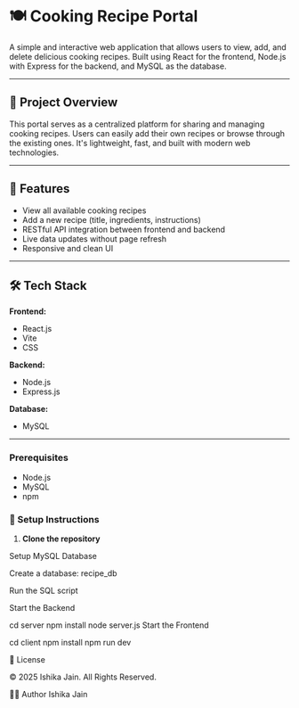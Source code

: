 # 🍽️ Cooking Recipe Portal

A simple and interactive web application that allows users to view, add, and delete delicious cooking recipes. Built using React for the frontend, Node.js with Express for the backend, and MySQL as the database.

---

## 📌 Project Overview

This portal serves as a centralized platform for sharing and managing cooking recipes. Users can easily add their own recipes or browse through the existing ones. It's lightweight, fast, and built with modern web technologies.

---

## 🚀 Features

- View all available cooking recipes
- Add a new recipe (title, ingredients, instructions)
- RESTful API integration between frontend and backend
- Live data updates without page refresh
- Responsive and clean UI

---

## 🛠️ Tech Stack

**Frontend:**
- React.js
- Vite
- CSS

**Backend:**
- Node.js
- Express.js

**Database:**
- MySQL

---
### Prerequisites
- Node.js
- MySQL
- npm 

### 🔧 Setup Instructions

1. **Clone the repository**
  
Setup MySQL Database

Create a database: recipe_db

Run the SQL script 

Start the Backend


cd server
npm install
node server.js
Start the Frontend


cd client
npm install
npm run dev


📄 License

© 2025 Ishika Jain. All Rights Reserved.


🙋‍♀️ Author
Ishika Jain















